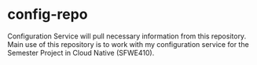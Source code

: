 # config-repo
Configuration Service will pull necessary information from this repository. Main use of this repository is to work with my configuration service for the Semester Project in Cloud Native (SFWE410).
